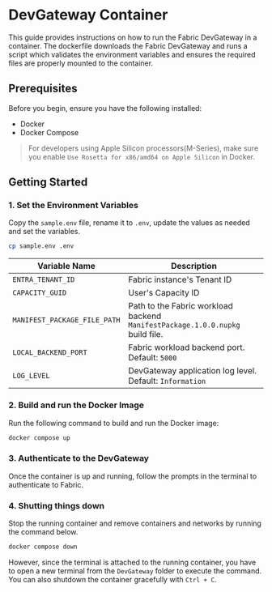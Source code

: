 # DevGateway Container

This guide provides instructions on how to run the Fabric DevGateway in a container.
The dockerfile downloads the Fabric DevGateway and runs a script which validates the environment variables and ensures the required files are properly mounted to the container.

## Prerequisites

Before you begin, ensure you have the following installed:

- Docker
- Docker Compose

>For developers using Apple Silicon processors(M-Series), make sure you enable `Use Rosetta for x86/amd64 on Apple Silicon` in Docker.

## Getting Started

### 1. Set the Environment Variables

Copy the `sample.env` file, rename it to `.env`, update the values as needed and set the variables.

```bash
cp sample.env .env
```

| Variable Name              | Description                                                                 |
|----------------------------|-----------------------------------------------------------------------------|
| `ENTRA_TENANT_ID`          | Fabric instance's Tenant ID                                                 | 
| `CAPACITY_GUID`            | User's Capacity ID                                                          | 
| `MANIFEST_PACKAGE_FILE_PATH` | Path to the Fabric workload backend `ManifestPackage.1.0.0.nupkg` build file.   | 
| `LOCAL_BACKEND_PORT` | Fabric workload backend port. Default: `5000`   |
| `LOG_LEVEL`                | DevGateway application log level. Default: `Information`                   |

### 2. Build and run the Docker Image

Run the following command to build and run the Docker image:

```sh
docker compose up
```

### 3. Authenticate to the DevGateway

Once the container is up and running, follow the prompts in the terminal to authenticate to Fabric.

### 4. Shutting things down

Stop the running container and remove containers and networks by running the command below.

```bash
docker compose down
```
However, since the terminal is attached to the running container, you have to open a new terminal from the `DevGateway` folder to execute the command. You can also shutdown the container gracefully with `Ctrl + C`.